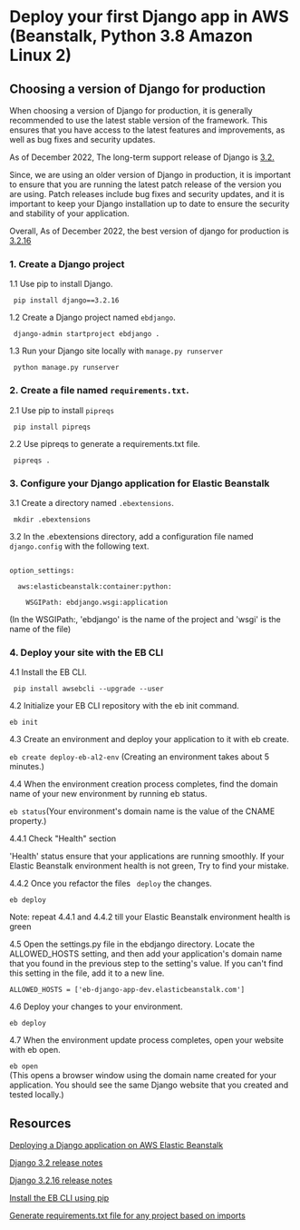 <h1> Deploy your first Django app in AWS (Beanstalk, Python 3.8 Amazon Linux 2)</h1>

<h2>Choosing a version of Django for production</h2>
<p>When choosing a version of Django for production, it is generally recommended to use the latest stable version of the framework. This ensures that you have access to the latest features and improvements, as well as bug fixes and security updates.</p>
<p>As of December 2022, The long-term support release of Django is <a href="https://docs.djangoproject.com/en/4.1/releases/3.2/">3.2.</a> </p>

<p>Since, we are using an older version of Django in production, it is important to ensure that you are running the latest patch release of the version you are using. Patch releases include bug fixes and security updates, and it is important to keep your Django installation up to date to ensure the security and stability of your application.</p>
<p>Overall, As of December 2022, the best version of django for production is <a href="https://docs.djangoproject.com/en/4.1/releases/3.2.16/">3.2.16</a> </p>

<h3>1. Create a Django project </h3>

<p> 1.1 Use pip to install Django.</p>
<code> pip install django==3.2.16</code>

<p> 1.2 Create a Django project named <code>ebdjango</code>.</p>
<code> django-admin startproject ebdjango .</code>

<p> 1.3 Run your Django site locally with <code>manage.py runserver</code></p>
<code> python manage.py runserver</code>

<h3>2. Create a file named <code>requirements.txt</code>.</h3>

<p>2.1 Use pip to install <code>pipreqs</code></p>
<code> pip install pipreqs</code>

<p>2.2 Use pipreqs to generate a requirements.txt file.</p>
<code> pipreqs .</code>

<h3>3. Configure your Django application for Elastic Beanstalk</h3>
<p>3.1 Create a directory named <code>.ebextensions</code>.</p>
<code> mkdir .ebextensions</code>

<p>3.2 In the .ebextensions directory, add a configuration file named <code>django.config</code> with the following text.</p>
<p><code>
option_settings:<br>
  aws:elasticbeanstalk:container:python:<br>
    WSGIPath: ebdjango.wsgi:application <br>
</code> (In the WSGIPath:, 'ebdjango' is the name of the project and 'wsgi' is the name of the file)</p>

<h3>4. Deploy your site with the EB CLI</h3>

<p>4.1 Install the EB CLI.</p>
<code> pip install awsebcli --upgrade --user</code>

<p> 4.2 Initialize your EB CLI repository with the eb init command.</p>
<code>eb init</code>

<p> 4.3 Create an environment and deploy your application to it with eb create.</p>

<p><code>eb create deploy-eb-al2-env</code> (Creating an environment takes about 5 minutes.)</p>
<p>4.4 When the environment creation process completes, find the domain name of your new environment by running eb status.</p>
<p><code>eb status</code>(Your environment's domain name is the value of the CNAME property.)</p>

<p>4.4.1 Check "Health" section</p>
<p>'Health' status ensure that your applications are running smoothly. If your Elastic Beanstalk environment health is not green, Try to find your mistake.</p>
<p>4.4.2 Once you refactor the files <code> deploy</code> the changes.</p>
<code>eb deploy</code>

<p>Note: repeat 4.4.1 and 4.4.2 till your Elastic Beanstalk environment health is green</p>

<p>4.5 Open the settings.py file in the ebdjango directory. Locate the ALLOWED_HOSTS setting, and then add your application's domain name that you found in the previous step to the setting's value. If you can't find this setting in the file, add it to a new line.</p>
<code>ALLOWED_HOSTS = ['eb-django-app-dev.elasticbeanstalk.com']</code>

<p>4.6 Deploy your changes to your environment.</p>
<code>eb deploy</code>

<p>4.7 When the environment update process completes, open your website with eb open.</p>
<code>eb open </code> <br>
(This opens a browser window using the domain name created for your application. You should see the same Django website that you created and tested locally.)

<h2>Resources</h2>

<p><a href="https://docs.aws.amazon.com/elasticbeanstalk/latest/dg/create-deploy-python-django.html">Deploying a Django application on AWS Elastic Beanstalk</a></p>
<p><a href="https://docs.djangoproject.com/en/4.1/releases/3.2/">Django 3.2 release notes</a></p>
<p><a href="https://docs.djangoproject.com/en/4.1/releases/3.2.16/">Django 3.2.16 release notes</a></p>
<p><a href="https://docs.aws.amazon.com/elasticbeanstalk/latest/dg/eb-cli3-install-windows.html">Install the EB CLI using pip</a></p>
<p><a href="https://github.com/bndr/pipreqs">Generate requirements.txt file for any project based on imports</a></p>
